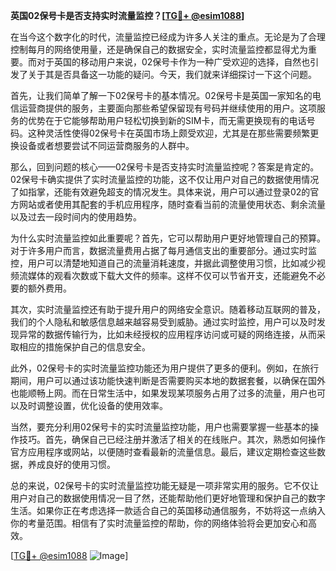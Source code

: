 **英国02保号卡是否支持实时流量监控？[[TG💪+ @esim1088](https://t.me/s/esim1088)]**

在当今这个数字化的时代，流量监控已经成为许多人关注的重点。无论是为了合理控制每月的网络使用量，还是确保自己的数据安全，实时流量监控都显得尤为重要。而对于英国的移动用户来说，02保号卡作为一种广受欢迎的选择，自然也引发了关于其是否具备这一功能的疑问。今天，我们就来详细探讨一下这个问题。

首先，让我们简单了解一下02保号卡的基本情况。02保号卡是英国一家知名的电信运营商提供的服务，主要面向那些希望保留现有号码并继续使用的用户。这项服务的优势在于它能够帮助用户轻松切换到新的SIM卡，而无需更换现有的电话号码。这种灵活性使得02保号卡在英国市场上颇受欢迎，尤其是在那些需要频繁更换设备或者想要尝试不同运营商服务的人群中。

那么，回到问题的核心——02保号卡是否支持实时流量监控呢？答案是肯定的。02保号卡确实提供了实时流量监控的功能，这不仅让用户对自己的数据使用情况了如指掌，还能有效避免超支的情况发生。具体来说，用户可以通过登录02的官方网站或者使用其配套的手机应用程序，随时查看当前的流量使用状态、剩余流量以及过去一段时间内的使用趋势。

为什么实时流量监控如此重要呢？首先，它可以帮助用户更好地管理自己的预算。对于许多用户而言，数据流量费用占据了每月通信支出的重要部分。通过实时监控，用户可以清楚地知道自己的流量消耗速度，并据此调整使用习惯，比如减少视频流媒体的观看次数或下载大文件的频率。这样不仅可以节省开支，还能避免不必要的额外费用。

其次，实时流量监控还有助于提升用户的网络安全意识。随着移动互联网的普及，我们的个人隐私和敏感信息越来越容易受到威胁。通过实时监控，用户可以及时发现异常的数据传输行为，比如未经授权的应用程序访问或可疑的网络连接，从而采取相应的措施保护自己的信息安全。

此外，02保号卡的实时流量监控功能还为用户提供了更多的便利。例如，在旅行期间，用户可以通过该功能快速判断是否需要购买本地的数据套餐，以确保在国外也能顺畅上网。而在日常生活中，如果发现某项服务占用了过多的流量，用户也可以及时调整设置，优化设备的使用效率。

当然，要充分利用02保号卡的实时流量监控功能，用户也需要掌握一些基本的操作技巧。首先，确保自己已经注册并激活了相关的在线账户。其次，熟悉如何操作官方应用程序或网站，以便随时查看最新的流量信息。最后，建议定期检查这些数据，养成良好的使用习惯。

总的来说，02保号卡的实时流量监控功能无疑是一项非常实用的服务。它不仅让用户对自己的数据使用情况一目了然，还能帮助他们更好地管理和保护自己的数字生活。如果你正在考虑选择一款适合自己的英国移动通信服务，不妨将这一点纳入你的考量范围。相信有了实时流量监控的帮助，你的网络体验将会更加安心和高效。

[[TG💪+ @esim1088](https://t.me/s/esim1088) ![Image](https://i.postimg.cc/4NQfJmqS/Snipaste-2025-05-13-00-14-12.png)]